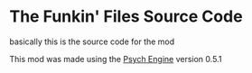 # The Funkin' Files Source Code
basically this is the source code for the mod


This mod was made using the [Psych Engine](https://github.com/ShadowMario/FNF-PsychEngine) version 0.5.1
